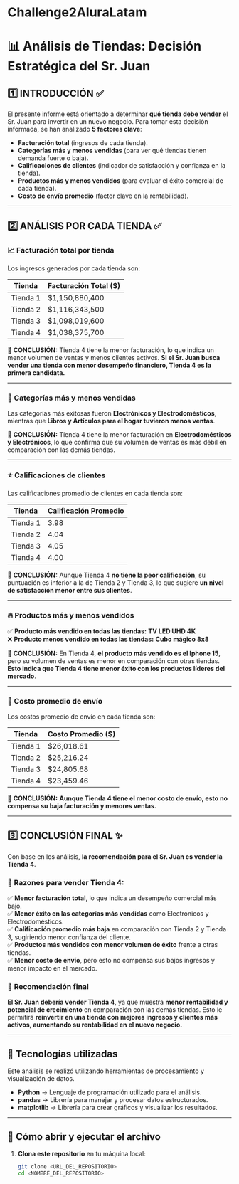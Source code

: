 # Challenge2AluraLatam
# 📊 Análisis de Tiendas: Decisión Estratégica del Sr. Juan

## 1️⃣ INTRODUCCIÓN ✅
El presente informe está orientado a determinar **qué tienda debe vender** el Sr. Juan para invertir en un nuevo negocio. Para tomar esta decisión informada, se han analizado **5 factores clave**:

- **Facturación total** (ingresos de cada tienda).
- **Categorías más y menos vendidas** (para ver qué tiendas tienen demanda fuerte o baja).
- **Calificaciones de clientes** (indicador de satisfacción y confianza en la tienda).
- **Productos más y menos vendidos** (para evaluar el éxito comercial de cada tienda).
- **Costo de envío promedio** (factor clave en la rentabilidad).

---

## 2️⃣ ANÁLISIS POR CADA TIENDA ✅

### 📈 Facturación total por tienda
Los ingresos generados por cada tienda son:

| Tienda  | Facturación Total ($) |
|---------|----------------------|
| Tienda 1 | $1,150,880,400 |
| Tienda 2 | $1,116,343,500 |
| Tienda 3 | $1,098,019,600 |
| Tienda 4 | $1,038,375,700 |

📌 **CONCLUSIÓN:** Tienda 4 tiene la menor facturación, lo que indica un menor volumen de ventas y menos clientes activos. **Si el Sr. Juan busca vender una tienda con menor desempeño financiero, Tienda 4 es la primera candidata.**

---

### 🛒 Categorías más y menos vendidas
Las categorías más exitosas fueron **Electrónicos y Electrodomésticos**, mientras que **Libros y Artículos para el hogar tuvieron menos ventas**.

📌 **CONCLUSIÓN:** Tienda 4 tiene la menor facturación en **Electrodomésticos y Electrónicos**, lo que confirma que su volumen de ventas es más débil en comparación con las demás tiendas.

---

### ⭐ Calificaciones de clientes
Las calificaciones promedio de clientes en cada tienda son:

| Tienda  | Calificación Promedio |
|---------|----------------------|
| Tienda 1 | 3.98 |
| Tienda 2 | 4.04 |
| Tienda 3 | 4.05 |
| Tienda 4 | 4.00 |

📌 **CONCLUSIÓN:** Aunque Tienda 4 **no tiene la peor calificación**, su puntuación es inferior a la de Tienda 2 y Tienda 3, lo que sugiere **un nivel de satisfacción menor entre sus clientes**.

---

### 🔥 Productos más y menos vendidos
✅ **Producto más vendido en todas las tiendas:** **TV LED UHD 4K**  
❌ **Producto menos vendido en todas las tiendas:** **Cubo mágico 8x8**  

📌 **CONCLUSIÓN:** En Tienda 4, **el producto más vendido es el Iphone 15**, pero su volumen de ventas es menor en comparación con otras tiendas. **Esto indica que Tienda 4 tiene menor éxito con los productos líderes del mercado**.

---

### 🚚 Costo promedio de envío
Los costos promedio de envío en cada tienda son:

| Tienda  | Costo Promedio ($) |
|---------|-------------------|
| Tienda 1 | $26,018.61 |
| Tienda 2 | $25,216.24 |
| Tienda 3 | $24,805.68 |
| Tienda 4 | $23,459.46 |

📌 **CONCLUSIÓN:** **Aunque Tienda 4 tiene el menor costo de envío, esto no compensa su baja facturación y menores ventas.**

---

## 3️⃣ CONCLUSIÓN FINAL ✨
Con base en los análisis, **la recomendación para el Sr. Juan es vender la Tienda 4**.

### 🔹 Razones para vender Tienda 4:
✅ **Menor facturación total**, lo que indica un desempeño comercial más bajo.  
✅ **Menor éxito en las categorías más vendidas** como Electrónicos y Electrodomésticos.  
✅ **Calificación promedio más baja** en comparación con Tienda 2 y Tienda 3, sugiriendo menor confianza del cliente.  
✅ **Productos más vendidos con menor volumen de éxito** frente a otras tiendas.  
✅ **Menor costo de envío**, pero esto no compensa sus bajos ingresos y menor impacto en el mercado.

### 📌 **Recomendación final**
**El Sr. Juan debería vender Tienda 4**, ya que muestra **menor rentabilidad y potencial de crecimiento** en comparación con las demás tiendas. Esto le permitirá **reinvertir en una tienda con mejores ingresos y clientes más activos, aumentando su rentabilidad en el nuevo negocio.**

---

## 🚀 Tecnologías utilizadas  
Este análisis se realizó utilizando herramientas de procesamiento y visualización de datos.  

- **Python** → Lenguaje de programación utilizado para el análisis.  
- **pandas** → Librería para manejar y procesar datos estructurados.  
- **matplotlib** → Librería para crear gráficos y visualizar los resultados.  

---

## 📂 Cómo abrir y ejecutar el archivo  
1. **Clona este repositorio** en tu máquina local:  
   ```bash
   git clone <URL_DEL_REPOSITORIO>
   cd <NOMBRE_DEL_REPOSITORIO>


